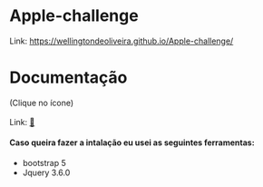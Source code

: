 # Apple-challenge
Link: https://wellingtondeoliveira.github.io/Apple-challenge/
</br>
# Documentação
(Clique no ícone)
</br>
</br>
Link: [📑](https://breezy-rhodium-3cd.notion.site/Documenta-o-3700651096f2443a8f92d46d5042a1ef)
</br>
#### Caso queira fazer a intalação eu usei as seguintes ferramentas:
- bootstrap 5
- Jquery 3.6.0 
